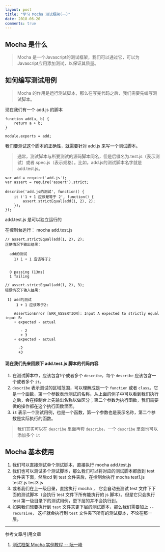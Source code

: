 ```yaml
---
layout: post
title: "学习 Mocha 测试框架(一)"
date: 2018-06-20
comments: true
---
```


## Mocha 是什么

> 
> Mocha 是一个Javascript的测试框架，我们可以通过它，可以为Javascript应用添加测试，以保证其质量。

## 如何编写测试用例

> Mocha 的作用是运行测试脚本，那么在写完代码之后，我们需要先编写测试脚本。

现在我们有一个 add.js 的脚本

```
function add(a, b) {
	return a + b;
}

module.exports = add;
```

我们要测试这个脚本的正确性，就需要针对 add.js 来写一个测试脚本。

> 通常，测试脚本与所要测试的源码脚本同名，但是后缀名为.test.js（表示测试）或者.spec.js（表示规格）。比如，add.js的测试脚本名字就是add.test.js。

```
var add = require('add.js');
var assert = require('assert').strict;

describe('add.js的测试', function() {
	it ('1 + 1 应该是等于 2', function() {
		assert.strictEqual(add(1, 2), 2);
	});
});

```

add.test.js 是可以独立运行的

在控制台运行： mocha add.test.js

```
// assert.strictEqual(add(1, 2), 2);
正确情况下输出结果： 

  add的测试
    1) 1 + 1 应该等于2


  0 passing (13ms)
  1 failing

// assert.strictEqual(add(1, 2), 3);  
错误情况下输入结果：

 1) add的测试
     1 + 1 应该等于2:

    AssertionError [ERR_ASSERTION]: Input A expected to strictly equal input B:
	+ expected - actual

	   - 2
	   + 3
    + expected - actual

      -2
      +3

```


#### 现在我们先来回顾下 add.test.js 脚本的代码内容

1. 在测试脚本中，应该包含1个或者多个 `describe`，每个 `describe` 应该包含一个或者多个 `it`。
2. `describe` 表示测试的区域范围，可以理解成是一个 `function` 或者 `class`。它是一个函数，第一个参数表示测试的名称，从上面的例子中可以看到我们执行之后，会在控制台上先输出名称以做区分；第二个参数为执行函数，我们需要做的操作都在这个执行函数里面。
3. `it` 表示一个测试用例，也是一个函数，第一个参数也是表示名称，第二个参数是实际执行的函数。

> 我们其实可以在 `describe` 里面再套 `describe`，一个 `describe` 里面也可以添加多个 `it`	

## Mocha 基本使用
1. 我们可以直接测试单个测试脚本，直接执行 mocha add.test.js
2. 我们也可以测试多个测试脚本，那么我们可以将对应的测试脚本都放到 test 文件夹下面，然后cd 到 test 文件夹后，在控制台执行 mocha test1.js test2.js test3.js
3. 或者我们在上一级目录，直接执行 mocha ， 它会自动去测试 test 文件下下面的测试脚本（会执行 test 文件下所有能执行的 js 脚本）。但是它只会执行 test 第一级目录下的测试用例，更下层的并不会执行到。
4. 如果我们想要执行到 `test` 文件夹更下层的测试脚本，那么我们需要加上 `--recursive`， 这样就会执行到 `test` 文件夹下所有的测试脚本，不论在那一层。

---
参考文章/引用文章

1. [测试框架 Mocha 实例教程 -- 阮一峰](http://www.ruanyifeng.com/blog/2015/12/a-mocha-tutorial-of-examples.html)